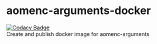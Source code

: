 # aomenc-arguments-docker 
[![Codacy Badge](https://app.codacy.com/project/badge/Grade/c8873cc0fa8d4f16a050a99555c013bd)](https://www.codacy.com/manual/luigi311/aomenc-arguments-docker?utm_source=gitlab.com&amp;utm_medium=referral&amp;utm_content=Luigi311/aomenc-arguments-docker&amp;utm_campaign=Badge_Grade)  
Create and publish docker image for aomenc-arguments